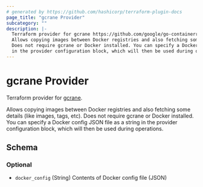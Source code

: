 ```yaml
---
# generated by https://github.com/hashicorp/terraform-plugin-docs
page_title: "gcrane Provider"
subcategory: ""
description: |-
  Terraform provider for gcrane https://github.com/google/go-containerregistry/blob/main/cmd/gcrane/README.md.
  Allows copying images between Docker registries and also fetching some details (like images, tags, etc).
  Does not require gcrane or Docker installed. You can specify a Docker config JSON file as a string
  in the provider configuration block, which will then be used during operations.
---
```


# gcrane Provider

Terraform provider for [gcrane](https://github.com/google/go-containerregistry/blob/main/cmd/gcrane/README.md).

Allows copying images between Docker registries and also fetching some details (like images, tags, etc).
Does not require gcrane or Docker installed. You can specify a Docker config JSON file as a string
in the provider configuration block, which will then be used during operations.



<!-- schema generated by tfplugindocs -->
## Schema

### Optional

- `docker_config` (String) Contents of Docker config file (JSON)

